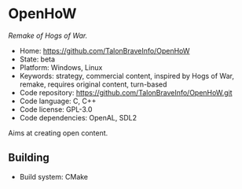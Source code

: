 # OpenHoW

_Remake of Hogs of War._

- Home: https://github.com/TalonBraveInfo/OpenHoW
- State: beta
- Platform: Windows, Linux
- Keywords: strategy, commercial content, inspired by Hogs of War, remake, requires original content, turn-based
- Code repository: https://github.com/TalonBraveInfo/OpenHoW.git
- Code language: C, C++
- Code license: GPL-3.0
- Code dependencies: OpenAL, SDL2

Aims at creating open content.

## Building

- Build system: CMake

